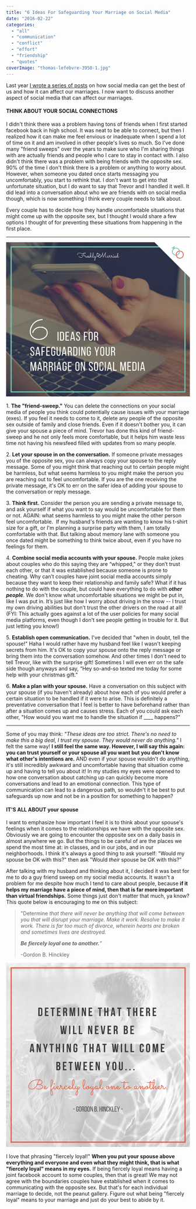 ```yaml
---
title: "6 Ideas For Safeguarding Your Marriage on Social Media"
date: "2016-02-22"
categories: 
  - "all"
  - "communication"
  - "conflict"
  - "effort"
  - "friendship"
  - "quotes"
coverImage: "thomas-lefebvre-3950-1.jpg"
---
```


Last year [I wrote a series of posts](http://freshlymarried.com/my-struggle-with-social-media-part-1/) on how social media can get the best of us and how it can affect our marriages. I now want to discuss another aspect of social media that can affect our marriages.

#### THINK ABOUT YOUR SOCIAL CONNECTIONS

I didn't think there was a problem having tons of friends when I first started facebook back in high school. It was neat to be able to connect, but then I realized how it can make me feel envious or inadequate when I spend a lot of time on it and am involved in other people's lives so much. So I've done many "friend sweeps" over the years to make sure who I'm sharing things with are actually friends and people who I care to stay in contact with. I also didn't think there was a problem with being friends with the opposite sex. 90% of the time I don't think there is a problem or anything to worry about. However, when someone you dated once starts messaging you uncomfortably, you start to rethink that. I don't want to get into that unfortunate situation, but I do want to say that Trevor and I handled it well. It did lead into a conversation about who we are friends with on social media though, which is now something I think every couple needs to talk about.

Every couple has to decide how they handle uncomfortable situations that might come up with the opposite sex, but I thought I would share a few options I thought of for preventing these situations from happening in the first place.

* * *

![safeguarding your marriage from social media, social media in marriage, navigating social media, using social media safely, dangers of social media in marriage, respecting the opposite sex when married, connections with men while married, connections with women while married, friends on social media, being friends with exes, social media affects on marriage, gordon b hinckley, be fiercely loyal, loyalty in marriage,](images/ideas-for-safeguarding-your-marriage-on-social-media.jpg)

1\. **The "friend-sweep."** You can delete the connections on your social media of people you think could potentially cause issues with your marriage (exes). If you feel it needs to come to it, delete any people of the opposite sex outside of family and close friends. Even if it doesn't bother you, it can give your spouse a piece of mind. Trevor has done this kind of friend-sweep and he not only feels more comfortable, but it helps him waste less time not having his newsfeed filled with updates from so many people. 

2\. **Let your spouse in on the conversation.** If someone private messages you of the opposite sex, you can always copy your spouse to the reply message. Some of you might think that reaching out to certain people might be harmless, but what seems harmless to you might make the person you are reaching out to feel uncomfortable. If you are the one receiving the private message, it's OK to err on the safer idea of adding your spouse to the conversation or reply message. 

3\. **Think first.** Consider the person you are sending a private message to, and ask yourself if what you want to say would be uncomfortable for them or not. AGAIN: what seems harmless to you might make the other person feel uncomfortable.  If my husband's friends are wanting to know his t-shirt size for a gift, or I'm planning a surprise party with them, I am totally comfortable with that. But talking about memory lane with someone you once dated might be something to think twice about, even if you have no feelings for them.

4\. **Combine social media accounts with your spouse.** People make jokes about couples who do this saying they are “whipped," or they don’t trust each other, or that it was established because someone is prone to cheating. Why can’t couples have joint social media accounts simply because they want to keep their relationship and family safe? What if it has nothing to do with the couple, but could have everything to do with _**other people**_. We don't know what uncomfortable situations we might be put in, like I was put in. It’s just like how I worry about driving in the snow -- I trust my own driving abilities but don’t trust the other drivers on the road at all! (FYI: This actually goes against a lot of the user policies for many social media platforms, even though I don't see people getting in trouble for it. But just letting you know!)

5\. **Establish open communication.** I've decided that "when in doubt, tell the spouse!" Haha I would rather have my husband feel like I wasn't keeping secrets from him. It's OK to copy your spouse onto the reply message or bring them into the conversation somehow. And other times I don't need to tell Trevor, like with the surprise gift! Sometimes I will even err on the safe side though anyways and say, “Hey so-and-so texted me today for some help with your christmas gift." 

6\. **Make a plan with your spouse.** Have a conversation on this subject with your spouse (if you haven't already) about how each of you would prefer a certain situation to be handled if it were to arise. This is definitely a preventative conversation that I feel is better to have beforehand rather than after a situation comes up and causes stress. Each of you could ask each other, "How would you want me to handle the situation if \_\_\_\_ happens?"

* * *

Some of you may think: _"These ideas are too strict. There's no need to make this a big deal, I trust my spouse. They would never do anything."_ I felt the same way! **I still feel the same way. However, I will say this again: you can trust yourself or your spouse all you want but you don't know what other's intentions are.** AND even if your spouse wouldn't do anything, it's still incredibly awkward and uncomfortable having that situation come up and having to tell you about it! In my studies my eyes were opened to how one conversation about catching up can quickly become more conversations and lead to an emotional connection. This type of communication can lead to a dangerous path, so wouldn't it be best to put safeguards up now and not be in a position for something to happen?

#### IT'S ALL ABOUT your spouse

I want to emphasize how important I feel it is to think about your spouse's feelings when it comes to the relationships we have with the opposite sex. Obviously we are going to encounter the opposite sex on a daily basis in almost anywhere we go. But the things to be careful of are the places we spend the most time at: in classes, and in our jobs, and in our neighborhoods. I think it's always a good thing to ask yourself: "Would my spouse be OK with this?" then ask "Would _their_ spouse be OK with this?"

After talking with my husband and thinking about it, I decided it was best for me to do a guy friend sweep on my social media accounts. It wasn't a problem for me despite how much I tend to care about people, because **if it helps my marriage have a piece of mind, then that is far more important than virtual friendships.** Some things just don't matter that much, ya know? This quote below is encouraging to me on this subject:

> "Determine _that there will never be anything_ _that will come between you that will disrupt your marriage._ _Make it work. Resolve to make it work._ _There is far too much of divorce, wherein hearts are broken and sometimes lives are destroyed._
> 
> _**Be fiercely loyal one to another.**”_
> 
> \-Gordon B. Hinckley

![safeguarding your marriage from social media, social media in marriage, navigating social media, using social media safely, dangers of social media in marriage, respecting the opposite sex when married, connections with men while married, connections with women while married, friends on social media, being friends with exes, social media affects on marriage, gordon b hinckley, be fiercely loyal, loyalty in marriage,](images/be-fiercely-loyal-one-to-another-1.png)

I love that phrasing "fiercely loyal!" **When you put your spouse above everything and everyone and even what they might think, that is what "fiercely loyal" means in my eyes.** If being fiercely loyal means having a joint facebook account to some couples, then that is great! We may not agree with the boundaries couples have established when it comes to communicating with the opposite sex. But that's for each individual marriage to decide, not the peanut gallery. Figure out what being "fiercely loyal" means to your marriage and just do your best to abide by it.

